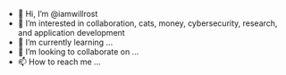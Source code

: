 - 👋 Hi, I’m @iamwillrost 
- 👀 I’m interested in collaboration, cats, money, cybersecurity, research, and application development
- 🌱 I’m currently learning ...
- 💞️ I’m looking to collaborate on ...
- 📫 How to reach me ...


